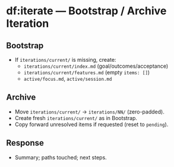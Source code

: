 # df:iterate — Bootstrap / Archive Iteration

## Bootstrap
- If `iterations/current/` is missing, create:
  - `iterations/current/index.md` (goal/outcomes/acceptance)
  - `iterations/current/features.md` (empty `items: []`)
  - `active/focus.md`, `active/session.md`

## Archive
- Move `iterations/current/` → `iterations/NN/` (zero-padded).
- Create fresh `iterations/current/` as in Bootstrap.
- Copy forward unresolved items if requested (reset to `pending`).

## Response
- Summary; paths touched; next steps.
